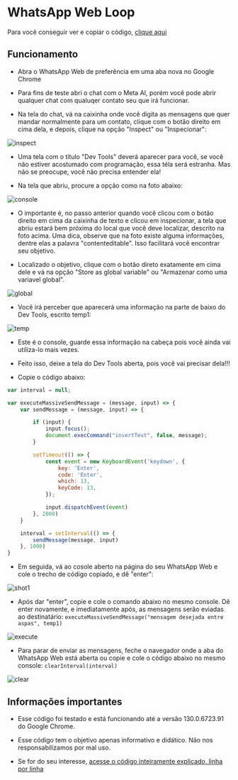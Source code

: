 
# WhatsApp Web Loop

Para você conseguir ver e copiar o código, [clique aqui](https://github.com/thedevelopernw/wpp_loop/blob/main/wpp.js)

## Funcionamento

- Abra o WhatsApp Web de preferência em uma aba nova no Google Chrome

- Para fins de teste abri o chat com o Meta AI, porém você pode abrir qualquer chat com qualuqer contato seu que irá funcionar.

- Na tela do chat, vá na caixinha onde você digita as mensagens que quer mandar normalmente para um contato, clique com o botão direito em cima dela, e depois, clique na opção "Inspect" ou "Inspecionar":

![inspect](https://github.com/thedevelopernw/wpp_loop/blob/main/screenshots/inspect.png?raw=true)

- Uma tela com o título "Dev Tools" deverá aparecer para você, se você não estiver acostumado com programação, essa téla será estranha. Mas não se preocupe, você não precisa entender ela!

- Na tela que abriu, procure a opção como na foto abaixo:

![console](https://github.com/thedevelopernw/wpp_loop/blob/main/screenshots/textBox.png?raw=true)

- O importante é, no passo anterior quando você clicou com o botão direito em cima da caixinha de texto e clicou em inspecionar, a tela que abriu estará bem próxima do local que você deve localizar, descrito na foto acima. Uma dica, observe que na foto existe alguma informações, dentre elas a palavra "contenteditable". Isso facilitará você encontrar seu objetivo.

- Localizado o objetivo, clique com o botão direto exatamente em cima dele e vá na opção "Store as global variable" ou "Armazenar como uma variavel global".

![global](https://github.com/thedevelopernw/wpp_loop/blob/main/screenshots/globalVariable.png?raw=true)

- Vocẽ irá perceber que aparecerá uma informação na parte de baixo do Dev Tools, escrito temp1:

![temp](https://github.com/thedevelopernw/wpp_loop/blob/main/screenshots/temp1.png?raw=true)

- Este é o console, guarde essa informação na cabeça pois você ainda vai utiliza-lo mais vezes.

- Feito isso, deixe a tela do Dev Tools aberta, pois você vai precisar dela!!!

- Copie o código abaixo:

```js
var interval = null;

var executeMassiveSendMessage = (message, input) => {
    var sendMessage = (message, input) => {

        if (input) {
            input.focus();
            document.execCommand("insertText", false, message);
        }

        setTimeout(() => {
            const event = new KeyboardEvent('keydown', {
                key: 'Enter',
                code: 'Enter',
                which: 13,
                keyCode: 13,
            });

            input.dispatchEvent(event)
        }, 2000)
    }

    interval = setInterval(() => {
        sendMessage(message, input)
    }, 1000)
} 
```


- Em seguida, vá ao cosole aberto na página do seu WhatsApp Web e cole o trecho de código copiado, e dê "enter":

![shot1](https://github.com/thedevelopernw/wpp_loop/blob/main/screenshots/console.png?raw=true)

- Após dar "enter", copie e cole o comando abaixo no mesmo console. Dê enter novamente, e imediatamente após, as mensagens serão eviadas ao destinatário: ```executeMassiveSendMessage("mensagem desejada entre aspas", temp1)```

![execute](https://github.com/thedevelopernw/wpp_loop/blob/main/screenshots/executing.png?raw=true)

- Para parar de enviar as mensagens, feche o navegador onde a aba do WhatsApp Web está aberta ou copie e cole o código abaixo no mesmo console:
```clearInterval(interval)```

![clear](https://github.com/thedevelopernw/wpp_loop/blob/main/screenshots/interval.png?raw=true)

## Informações importantes

- Esse código foi testado e está funcionando até a versão 130.0.6723.91 do Google Chrome.
- Esse código tem o objetivo apenas informativo e didático. Não nos responsabilizamos por mal uso.

- Se for do seu interesse, [acesse o código inteiramente explicado, linha por linha](https://github.com/thedevelopernw/wpp_loop/blob/main/wpp.js) 